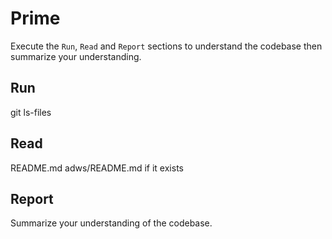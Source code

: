 # Prime

Execute the `Run`, `Read` and `Report` sections to understand the codebase then summarize your understanding.

## Run

git ls-files

## Read

README.md
adws/README.md if it exists

## Report

Summarize your understanding of the codebase.
